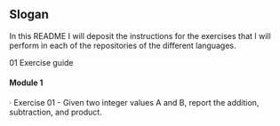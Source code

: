 ## Slogan
In this README I will deposit the instructions for the exercises that I will perform in each of the repositories of the different languages.

<div>01 Exercise guide</div>
         <div><h4>Module 1</h4></div>
                  · Exercise 01
                           - Given two integer values ​​A and B, report the addition, subtraction, and product.
                  
